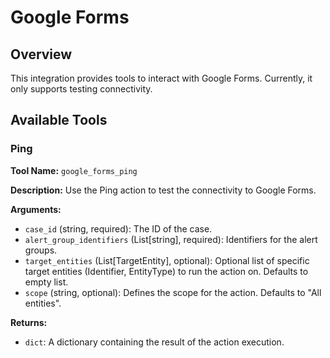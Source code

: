 # Google Forms

## Overview

This integration provides tools to interact with Google Forms. Currently, it only supports testing connectivity.

## Available Tools

### Ping

**Tool Name:** `google_forms_ping`

**Description:** Use the Ping action to test the connectivity to Google Forms.

**Arguments:**

*   `case_id` (string, required): The ID of the case.
*   `alert_group_identifiers` (List[string], required): Identifiers for the alert groups.
*   `target_entities` (List[TargetEntity], optional): Optional list of specific target entities (Identifier, EntityType) to run the action on. Defaults to empty list.
*   `scope` (string, optional): Defines the scope for the action. Defaults to "All entities".

**Returns:**

*   `dict`: A dictionary containing the result of the action execution.
